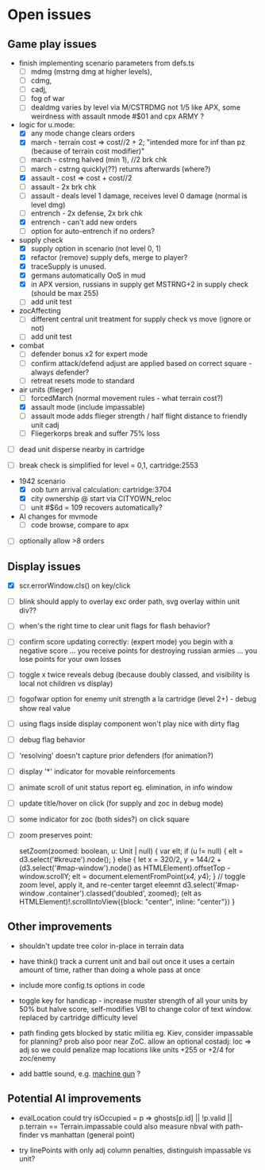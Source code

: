 # Open issues

## Game play issues

- finish implementing scenario parameters from defs.ts
  - [ ] mdmg (mstrng dmg at higher levels),
  - [ ] cdmg,
  - [ ] cadj,
  - [ ] fog of war
  - [ ] dealdmg varies by level via M/CSTRDMG not 1/5 like APX, some weirdness with assault nmode #$01 and cpx ARMY ?

- logic for u.mode:
  - [x] any mode change clears orders
  - [x] march - terrain cost => cost//2 + 2; "intended more for inf than pz (because of terrain cost modifier)"
  - [ ] march - cstrng halved (min 1), //2 brk chk
  - [ ] march - cstrng quickly(??) returns afterwards (where?)
  - [x] assault - cost => cost + cost//2
  - [ ] assault - 2x brk chk
  - [ ] assault - deals level 1 damage, receives level 0 damage (normal is level dmg)
  - [ ] entrench - 2x defense, 2x brk chk
  - [x] entrench - can't add new orders
  - [ ] option for auto-entrench if no orders?

- supply check
  - [x] supply option in scenario (not level 0, 1)
  - [x] refactor (remove) supply defs, merge to player?
  - [x] traceSupply is unused.
  - [x] germans automatically OoS in mud
  - [x] in APX version, russians in supply get MSTRNG+2 in supply check (should be max 255)
  - [ ] add unit test

- zocAffecting
  - [ ] different central unit treatment for supply check vs move (ignore or not)
  - [ ] add unit test

- combat
  - [ ] defender bonus x2 for expert mode
  - [ ] confirm attack/defend adjust are applied based on correct square - always defender?
  - [ ] retreat resets mode to standard

- air units (flieger)
  - [ ] forcedMarch (normal movement rules - what terrain cost?)
  - [x] assault mode (include impassable)
  - [ ] assault mode adds flieger strength / half flight distance to friendly unit cadj
  - [ ] Fliegerkorps break and suffer 75% loss

- [ ] dead unit disperse nearby in cartridge

- [ ] break check is simplified for level = 0,1, cartridge:2553

- 1942 scenario
  - [x] oob turn arrival calculation: cartridge:3704
  - [x] city ownership @ start via CITYOWN_reloc
  - [ ] unit #$6d = 109 recovers automatically?

- AI changes for mvmode
  - [ ] code browse, compare to apx

- [ ] optionally allow >8 orders

## Display issues

- [x] scr.errorWindow.cls() on key/click

- [ ] blink should apply to overlay exc order path, svg overlay within unit div??

- [ ] when's the right time to clear unit flags for flash behavior?

- [ ] confirm score updating correctly: (expert mode)  you begin with a negative score ... you receive points for destroying russian armies ... you lose points for your own losses

- [ ] toggle x twice reveals debug (because doubly classed, and visibility is local not children vs display)

- [ ] fogofwar option for enemy unit strength a la cartridge (level 2+) - debug show real value

- [ ] using flags inside display component won't play nice with dirty flag

- [ ] debug flag behavior

- [ ] 'resolving' doesn't capture prior defenders (for animation?)

- [ ] display '*' indicator for movable reinforcements

- [ ] animate scroll of unit status report eg. elimination, in info window

- [ ] update title/hover on click (for supply and zoc in debug mode)

- [ ] some indicator for zoc (both sides?) on click square

- [ ] zoom preserves point:

     setZoom(zoomed: boolean, u: Unit | null) {
        var elt;
        if (u != null) {
            elt = d3.select('#kreuze').node();
        } else {
            let x = 320/2,
                y = 144/2 + (d3.select('#map-window').node() as HTMLElement).offsetTop - window.scrollY;
            elt = document.elementFromPoint(x*4, y*4);
        }
        // toggle zoom level, apply it, and re-center target eleemnt
        d3.select('#map-window .container').classed('doubled', zoomed);
        (elt as HTMLElement)!.scrollIntoView({block: "center", inline: "center"})
    }

## Other improvements

- shouldn't update tree color in-place in terrain data

- have think() track a current unit and bail out once it uses a certain amount of time,
  rather than doing a whole pass at once

- include more config.ts options in code

- toggle key for handicap - increase muster strength of all your units by 50% but halve score,
  self-modifies VBI to change color of text window.  replaced by cartridge difficulty level

- path finding gets blocked by static militia eg. Kiev, consider impassable for planning?  prob also poor near ZoC.  allow an optional costadj: loc => adj so we could penalize map locations like units +255 or +2/4 for zoc/enemy

- add battle sound, e.g. [machine gun](https://archive.org/details/MachineGunSoundEffects/Machine%2BGun%2B4.mp3) ?

## Potential AI improvements

- evalLocation could try isOccupied = p => ghosts[p.id] || !p.valid || p.terrain == Terrain.impassable
    could also measure nbval with path-finder vs manhattan (general point)

- try linePoints with only adj column penalties, distinguish impassable vs unit?
